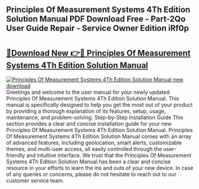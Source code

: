 ## Principles Of Measurement Systems 4Th Edition Solution Manual PDF Download Free - Part-2Qo User Guide Repair - Service Owner Edition iRf0p

# <h2><a href="http://cf26353.oget.top/?id=Principles+Of+Measurement+Systems+4Th+Edition+Solution+Manual">🔗Download New 👉🔴 Principles Of Measurement Systems 4Th Edition Solution Manual</a></h2>

[![Principles Of Measurement Systems 4Th Edition Solution Manual new download](https://i.imgur.com/5g1atiW.png)](http://cf26353.oget.top/?id=Principles+Of+Measurement+Systems+4Th+Edition+Solution+Manual)
Greetings and welcome to the user manual for your newly updated Principles Of Measurement Systems 4Th Edition Solution Manual. This manual is specifically designed to help you get the most out of your product by providing a thorough explanation of its features, setup, usage, maintenance, and problem-solving. Step-by-Step Installation Guide This section provides a clear and concise installation guide for your new Principles Of Measurement Systems 4Th Edition Solution Manual. Principles Of Measurement Systems 4Th Edition Solution Manual comes with an array of advanced features, including geolocation, smart alerts, customizable themes, and multi-user access, all easily controlled through the user-friendly and intuitive interface. We trust that the Principles Of Measurement Systems 4Th Edition Solution Manual has been a clear and concise resource in your efforts to learn the ins and outs of your new device. In case of any queries or concerns, please do not hesitate to reach out to our customer service team.
